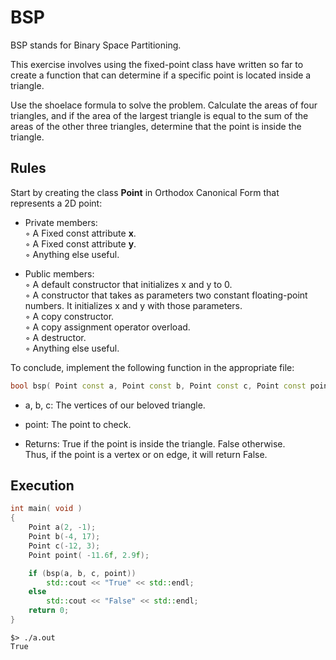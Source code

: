 # BSP
BSP stands for Binary Space Partitioning.

This exercise involves using the fixed-point class have written so far to create a function that can determine if a specific point is located inside a triangle.    

Use the shoelace formula to solve the problem. Calculate the areas of four triangles, and if the area of the largest triangle is equal to the sum of the areas of the other three triangles, determine that the point is inside the triangle.

## Rules
Start by creating the class **Point** in Orthodox Canonical Form that represents a 2D point:

* Private members:   
  ◦ A Fixed const attribute **x**.   
  ◦ A Fixed const attribute **y**.    
  ◦ Anything else useful.   

* Public members:   
  ◦ A default constructor that initializes x and y to 0.   
  ◦ A constructor that takes as parameters two constant floating-point numbers. It initializes x and y with those parameters.   
  ◦ A copy constructor.   
  ◦ A copy assignment operator overload.   
  ◦ A destructor.   
  ◦ Anything else useful.   

To conclude, implement the following function in the appropriate file:
```cpp
bool bsp( Point const a, Point const b, Point const c, Point const point);
```
* a, b, c: The vertices of our beloved triangle.

* point: The point to check.

* Returns: True if the point is inside the triangle. False otherwise.   
  Thus, if the point is a vertex or on edge, it will return False.

## Execution
```cpp
int main( void )
{
	Point a(2, -1);
	Point b(-4, 17);
	Point c(-12, 3);
	Point point( -11.6f, 2.9f);

	if (bsp(a, b, c, point))
		std::cout << "True" << std::endl;
	else
		std::cout << "False" << std::endl;
	return 0;
}
```
```
$> ./a.out
True
```
